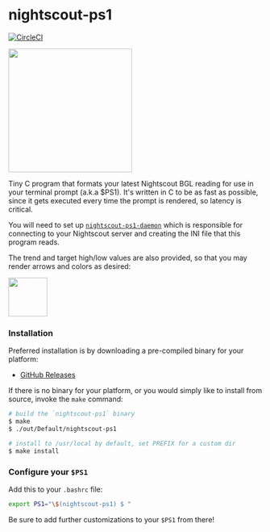 # nightscout-ps1
[![CircleCI](https://circleci.com/gh/TooTallNate/nightscout-ps1/tree/master.svg?style=svg)](https://circleci.com/gh/TooTallNate/nightscout-ps1/tree/master)

<img width="245" src="https://user-images.githubusercontent.com/71256/34074189-a4a58b6e-e25e-11e7-8368-b12e684fdd04.png">

Tiny C program that formats your latest Nightscout BGL reading for use in
your terminal prompt (a.k.a $PS1). It's written in C to be as fast as possible,
since it gets executed every time the prompt is rendered, so latency is critical.

You will need to set up [`nightscout-ps1-daemon`][daemon] which is responsible for
connecting to your Nightscout server and creating the INI file that this
program reads.

The trend and target high/low values are also provided, so that you may
render arrows and colors as desired:

<img width="77" src="https://user-images.githubusercontent.com/71256/34065696-98696f46-e1b9-11e7-9e7e-b59386fc8bcf.png">

### Installation

Preferred installation is by downloading a pre-compiled binary for your platform:

* [GitHub Releases](https://github.com/TooTallNate/nightscout-ps1/releases)

If there is no binary for your platform, or you would simply like to install
from source, invoke the `make` command:

```bash
# build the `nightscout-ps1` binary
$ make
$ ./out/Default/nightscout-ps1

# install to /usr/local by default, set PREFIX for a custom dir
$ make install
```

### Configure your `$PS1`

Add this to your `.bashrc` file:

```bash
export PS1="\$(nightscout-ps1) $ "
```

Be sure to add further customizations to your `$PS1` from there!

[daemon]: https://github.com/TooTallNate/nightscout-ps1-daemon
